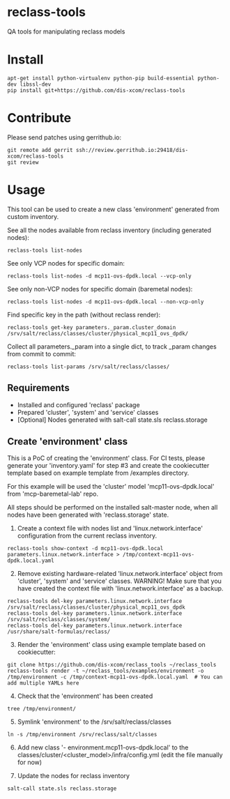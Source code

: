 # reclass-tools
QA tools for manipulating reclass models

Install
=======

```
apt-get install python-virtualenv python-pip build-essential python-dev libssl-dev
pip install git+https://github.com/dis-xcom/reclass-tools
```

Contribute
==========

Please send patches using gerrithub.io:

```
git remote add gerrit ssh://review.gerrithub.io:29418/dis-xcom/reclass-tools
git review
```

Usage
=====

This tool can be used to create a new class 'environment' generated from custom inventory.

See all the nodes available from reclass inventory (including generated nodes):
```
reclass-tools list-nodes
```

See only VCP nodes for specific domain:
```
reclass-tools list-nodes -d mcp11-ovs-dpdk.local --vcp-only
```

See only non-VCP nodes for specific domain (baremetal nodes):
```
reclass-tools list-nodes -d mcp11-ovs-dpdk.local --non-vcp-only
```

Find specific key in the path (without reclass render):
```
reclass-tools get-key parameters._param.cluster_domain /srv/salt/reclass/classes/cluster/physical_mcp11_ovs_dpdk/
```

Collect all parameters._param into a single dict, to track _param changes from commit to commit:
```
reclass-tools list-params /srv/salt/reclass/classes/
```

Requirements
------------

- Installed and configured 'reclass' package
- Prepared 'cluster', 'system' and 'service' classes
- [Optional] Nodes generated with salt-call state.sls reclass.storage

Create 'environment' class
--------------------------

This is a PoC of creating the 'environment' class.
For CI tests, please generate your 'inventory.yaml' for step #3 and create
the cookiecutter template based on example template from /examples directory.

For this example will be used the 'cluster' model 'mcp11-ovs-dpdk.local'
from 'mcp-baremetal-lab' repo.

All steps should be performed on the installed salt-master node, when all
nodes have been generated with 'reclass.storage' state.

1. Create a context file with nodes list and 'linux.network.interface' configuration
from the current reclass inventory.

```
reclass-tools show-context -d mcp11-ovs-dpdk.local parameters.linux.network.interface > /tmp/context-mcp11-ovs-dpdk.local.yaml
```

2. Remove existing hardware-related 'linux.network.interface' object from 'cluster', 'system' and 'service' classes.
WARNING! Make sure that you have created the context file with 'linux.network.interface' as a backup.

```
reclass-tools del-key parameters.linux.network.interface /srv/salt/reclass/classes/cluster/physical_mcp11_ovs_dpdk
reclass-tools del-key parameters.linux.network.interface /srv/salt/reclass/classes/system/
reclass-tools del-key parameters.linux.network.interface /usr/share/salt-formulas/reclass/
```

3. Render the 'environment' class using example template based on cookiecutter:

```
git clone https://github.com/dis-xcom/reclass_tools ~/reclass_tools
reclass-tools render -t ~/reclass_tools/examples/environment -o /tmp/environment -c /tmp/context-mcp11-ovs-dpdk.local.yaml  # You can add multiple YAMLs here
```

4. Check that the 'environment' has been created

```
tree /tmp/environment/
```

5. Symlink 'environment' to the /srv/salt/reclass/classes

```
ln -s /tmp/environment /srv/reclass/salt/classes
```

6. Add new class '- environment.mcp11-ovs-dpdk.local' to the classes/cluster/<cluster_model>/infra/config.yml
(edit the file manually for now)

7. Update the nodes for reclass inventory

```
salt-call state.sls reclass.storage
```
